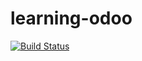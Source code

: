 # learning-odoo

[![Build Status](https://travis-ci.org/Matt-OBell/university.svg?branch=master)](https://travis-ci.org/Matt-OBell/university)